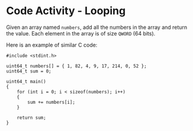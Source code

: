# Code Activity - Looping

Given an array named `numbers`, add all the numbers in the array and return the value. Each element in the array is of size `QWORD` (64 bits).

Here is an example of similar C code:

```
#include <stdint.h>

uint64_t numbers[] = { 1, 82, 4, 9, 17, 214, 0, 52 };
uint64_t sum = 0;

uint64_t main()
{
	for (int i = 0; i < sizeof(numbers); i++)
	{
		sum += numbers[i];
	}

	return sum;
}
```
